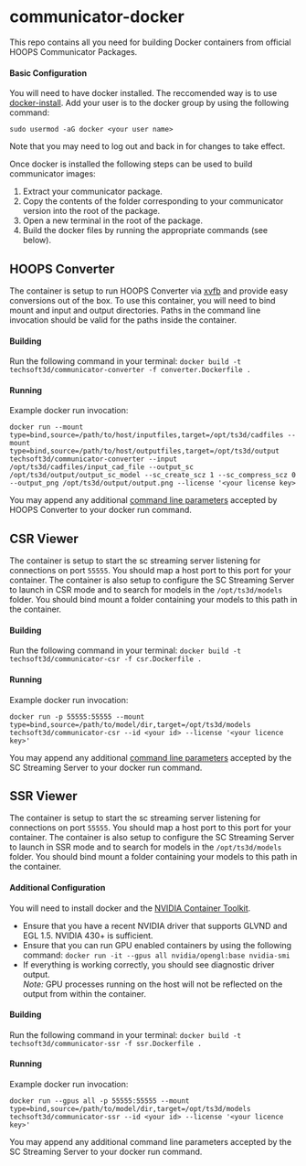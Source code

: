 # communicator-docker
This repo contains all you need for building Docker containers from official HOOPS Communicator Packages.

#### Basic Configuration
You will need to have docker installed. The reccomended way is to use [docker-install](https://github.com/docker/docker-install). 
Add your user is to the docker group by using the following command:
```
sudo usermod -aG docker <your user name> 
```
Note that you may need to log out and back in for changes to take effect. 

Once docker is installed the following steps can be used to build communicator images: 

1. Extract your communicator package.
1. Copy the contents of the folder corresponding to your communicator version into the root of the package.
1. Open a new terminal in the root of the package.
1. Build the docker files by running the appropriate commands (see below).

## HOOPS Converter
The container is setup to run HOOPS Converter via [xvfb](https://en.wikipedia.org/wiki/Xvfb) and provide easy conversions out of the box.  To use this container, you will need to bind mount and input and output directories.  Paths in the command line invocation should be valid for the paths inside the container.

#### Building
Run the following command in your terminal: `docker build -t techsoft3d/communicator-converter -f converter.Dockerfile .`

#### Running
Example docker run invocation:
```
docker run --mount type=bind,source=/path/to/host/inputfiles,target=/opt/ts3d/cadfiles --mount type=bind,source=/path/to/host/outputfiles,target=/opt/ts3d/output techsoft3d/communicator-converter --input /opt/ts3d/cadfiles/input_cad_file --output_sc /opt/ts3d/output/output_sc_model --sc_create_scz 1 --sc_compress_scz 0 --output_png /opt/ts3d/output/output.png --license '<your license key>
```

You may append any additional [command line parameters](https://docs.techsoft3d.com/communicator/latest/build/authoring-command-line-options.html) accepted by HOOPS Converter to your docker run command.

## CSR Viewer
The container is setup to start the sc streaming server listening for connections on port `55555`.  You should map a host port to this port for your container.  The container is also setup to configure the SC Streaming Server to launch in CSR mode and to search for models in the `/opt/ts3d/models` folder.  You should bind mount a folder containing your models to this path in the container.

#### Building
Run the following command in your terminal: `docker build -t techsoft3d/communicator-csr -f csr.Dockerfile .`

#### Running
Example docker run invocation:
```
docker run -p 55555:55555 --mount type=bind,source=/path/to/model/dir,target=/opt/ts3d/models  techsoft3d/communicator-csr --id <your id> --license '<your licence key>'
```

You may append any additional [command line parameters](https://docs.techsoft3d.com/communicator/latest/build/server-command-line-options.html) accepted by the SC Streaming Server to your docker run command.

## SSR Viewer
The container is setup to start the sc streaming server listening for connections on port `55555`.  You should map a host port to this port for your container.  The container is also setup to configure the SC Streaming Server to launch in SSR mode and to search for models in the `/opt/ts3d/models` folder.  You should bind mount a folder containing your models to this path in the container. 

#### Additional Configuration
You will need to install docker and the [NVIDIA Container Toolkit](https://github.com/NVIDIA/nvidia-docker).

- Ensure that you have a recent NVIDIA driver that supports GLVND and EGL 1.5.  NVIDIA 430+ is sufficient.
- Ensure that you can run GPU enabled containers by using the following command: `docker run -it --gpus all nvidia/opengl:base nvidia-smi`
- If everything is working correctly, you should see diagnostic driver output.  
   _Note:_ GPU processes running on the host will not be reflected on the output from within the container.

#### Building
Run the following command in your terminal: `docker build -t techsoft3d/communicator-ssr -f ssr.Dockerfile .`

#### Running
Example docker run invocation:
```
docker run --gpus all -p 55555:55555 --mount type=bind,source=/path/to/model/dir,target=/opt/ts3d/models  techsoft3d/communicator-ssr --id <your id> --license '<your licence key>'
```

You may append any additional command line parameters accepted by the SC Streaming Server to your docker run command.